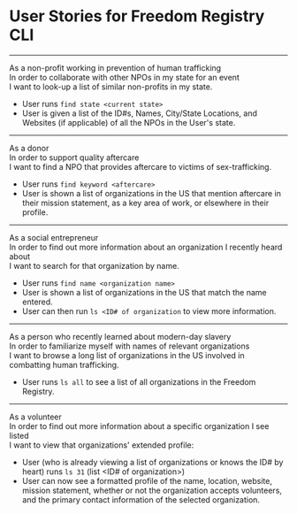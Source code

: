 User Stories for Freedom Registry CLI
==================================================

<hr />

As a non-profit working in prevention of human trafficking<br />
In order to collaborate with other NPOs in my state for an event<br />
I want to look-up a list of similar non-profits in my state.

  - User runs `find state <current state>`
  - User is given a list of the ID#s, Names, City/State Locations, and Websites (if applicable) of all the NPOs in the User's state.

<hr />

As a donor<br/>
In order to support quality aftercare<br />
I want to find a NPO that provides aftercare to victims of sex-trafficking.

  - User runs `find keyword <aftercare>`
  - User is shown a list of organizations in the US that mention aftercare in their mission statement, as a key area of work, or elsewhere in their profile.

<hr />

As a social entrepreneur<br />
In order to find out more information about an organization I recently heard about<br />
I want to search for that organization by name.

  - User runs `find name <organization name>`
  - User is shown a list of organizations in the US that match the name entered.
  - User can then run `ls <ID# of organization` to view more information.

<hr />

As a person who recently learned about modern-day slavery<br />
In order to familiarize myself with names of relevant organizations<br />
I want to browse a long list of organizations in the US involved in combatting human trafficking.

  - User runs `ls all` to see a list of all organizations in the Freedom Registry.

<hr />

As a volunteer<br/>
In order to find out more information about a specific organization I see listed<br/>
I want to view that organizations' extended profile:

  - User (who is already viewing a list of organizations or knows the ID# by heart) runs `ls 31` (list <ID# of organization>)
  - User can now see a formatted profile of the name, location, website, mission statement, whether or not the organization accepts volunteers, and the primary contact information of the selected organization.

